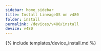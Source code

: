 ```yaml
---
sidebar: home_sidebar
title: Install LineageOS on v480
folder: install
permalink: /devices/v480/install
device: v480
---
```

{% include templates/device_install.md %}
